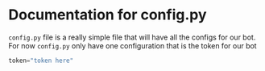 # Documentation for config.py
`config.py` file is a really simple file that will have all the configs for our bot. For now `config.py` only have one configuration that is the token for our bot

```py
token="token here"
```